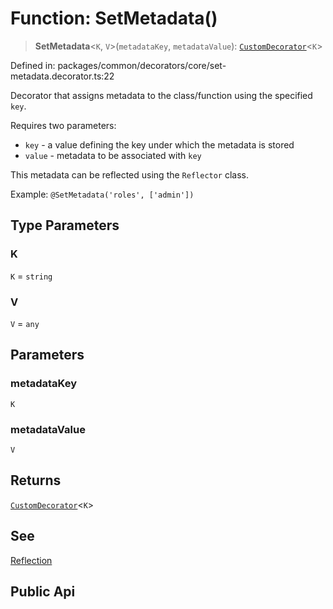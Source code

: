 # Function: SetMetadata()

> **SetMetadata**\<`K`, `V`\>(`metadataKey`, `metadataValue`): [`CustomDecorator`](../type-aliases/CustomDecorator.md)\<`K`\>

Defined in: packages/common/decorators/core/set-metadata.decorator.ts:22

Decorator that assigns metadata to the class/function using the
specified `key`.

Requires two parameters:
- `key` - a value defining the key under which the metadata is stored
- `value` - metadata to be associated with `key`

This metadata can be reflected using the `Reflector` class.

Example: `@SetMetadata('roles', ['admin'])`

## Type Parameters

### K

`K` = `string`

### V

`V` = `any`

## Parameters

### metadataKey

`K`

### metadataValue

`V`

## Returns

[`CustomDecorator`](../type-aliases/CustomDecorator.md)\<`K`\>

## See

[Reflection](https://docs.nestjs.com/fundamentals/execution-context#reflection-and-metadata)

## Public Api

